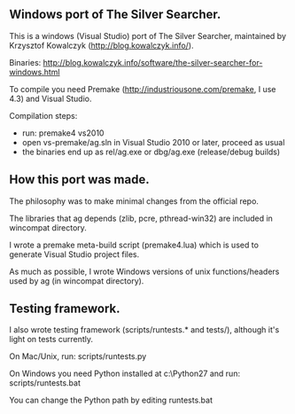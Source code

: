 Windows port of The Silver Searcher.
------------------------------------

This is a windows (Visual Studio) port of The Silver Searcher, maintained by
Krzysztof Kowalczyk (http://blog.kowalczyk.info/).

Binaries: http://blog.kowalczyk.info/software/the-silver-searcher-for-windows.html

To compile you need Premake (http://industriousone.com/premake, I use 4.3)
and Visual Studio.

Compilation steps:
 * run: premake4 vs2010
 * open vs-premake/ag.sln in Visual Studio 2010 or later, proceed as usual
 * the binaries end up as rel/ag.exe or dbg/ag.exe (release/debug builds)

How this port was made.
-----------------------

The philosophy was to make minimal changes from the official repo.

The libraries that ag depends (zlib, pcre, pthread-win32) are included in
wincompat directory.

I wrote a premake meta-build script (premake4.lua) which is used to generate
Visual Studio project files.

As much as possible, I wrote Windows versions of unix functions/headers
used by ag (in wincompat directory).

Testing framework.
------------------

I also wrote testing framework (scripts/runtests.* and tests/), although it's
light on tests currently.

On Mac/Unix, run: scripts/runtests.py

On Windows you need Python installed at c:\Python27 and run:
scripts/runtests.bat

You can change the Python path by editing runtests.bat
